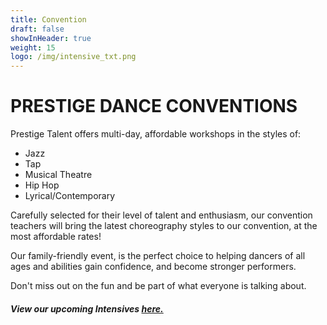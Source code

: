 ```yaml
---
title: Convention
draft: false
showInHeader: true
weight: 15
logo: /img/intensive_txt.png
---
```

# PRESTIGE DANCE CONVENTIONS

Prestige Talent offers multi-day, affordable workshops in the styles of:

* Jazz
* Tap
* Musical Theatre
* Hip Hop
* Lyrical/Contemporary

Carefully selected for their level of talent and enthusiasm, our convention teachers will bring the latest choreography styles to our convention, at the most affordable rates! 

Our family-friendly event, is the perfect choice to helping dancers of all ages and abilities gain confidence, and become stronger performers. 

Don't miss out on the fun and be part of what everyone is talking about. 

##### View our upcoming Intensives [here.](https://www.dancepnt.com/intensives/)